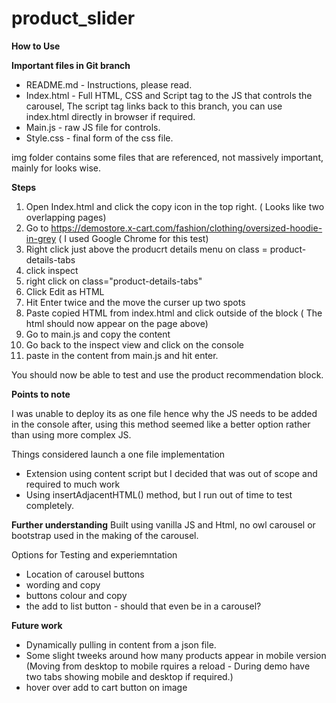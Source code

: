 # product_slider

**How to Use**

**Important files in  Git branch**

* README.md - Instructions, please read.
* Index.html -  Full HTML, CSS and Script tag to the JS that controls the carousel, The script tag links back to this branch, you can use index.html directly in browser if required.
* Main.js - raw JS file for controls.
* Style.css - final form of the css file.

img folder contains some files that are referenced, not massively important, mainly for looks wise.

**Steps**
1. Open Index.html and click the copy icon in the top right. ( Looks like two overlapping pages) 
2. Go to https://demostore.x-cart.com/fashion/clothing/oversized-hoodie-in-grey ( I used Google Chrome for this test)
3. Right click just above the producrt details menu on class = product-details-tabs
4. click inspect
5. right click on class="product-details-tabs"
6. Click Edit as HTML
7. Hit Enter twice and the move the curser up two spots
8. Paste copied HTML from index.html and click outside of the block ( The html should now appear on the page above)
9. Go to main.js and copy the content
10. Go back to the inspect view and click on the console
11. paste in the content from main.js and hit enter.

You should now be able to test and use the product recommendation block.

**Points to note**

I was unable to deploy its as one file hence why the JS needs to be added in the console after, using this method seemed like a better option rather than using more complex JS.

Things considered launch a one file implementation
* Extension using content script but I decided that was out of scope and required to much work
* Using insertAdjacentHTML() method, but I run out of time to test completely.


**Further understanding**
Built using vanilla JS and Html, no owl carousel or bootstrap used in the making of the carousel.

Options for Testing and experiemntation

* Location of carousel buttons
* wording and copy
* buttons colour and copy
* the add to list button - should that even be in a carousel?

**Future work**

* Dynamically pulling in content from a json file.
* Some slight tweeks around how many products appear in mobile version (Moving from desktop to mobile rquires a reload - During demo have two tabs showing mobile and desktop if required.)
* hover over add to cart button on image








